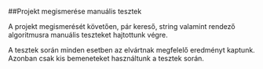 ##Projekt megismerése manuális tesztek

A projekt megismerését követően, pár kereső, string valamint
rendező algoritmusra manuális teszteket hajtottunk végre.

A tesztek során minden esetben az elvártnak megfelelő eredményt kaptunk.
Azonban csak kis bemeneteket használtunk a tesztek során.